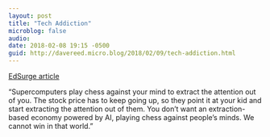 ```yaml
---
layout: post
title: "Tech Addiction"
microblog: false
audio: 
date: 2018-02-08 19:15 -0500
guid: http://davereed.micro.blog/2018/02/09/tech-addiction.html
---
```

[EdSurge article](https://www.edsurge.com/news/2018-02-07-former-google-design-ethicist-relying-on-big-tech-in-schools-is-a-race-to-the-bottom)

“Supercomputers play chess against your mind to extract the attention out of you. The stock price has to keep going up, so they point it at your kid and start extracting the attention out of them. You don’t want an extraction-based economy powered by AI, playing chess against people’s minds. We cannot win in that world.”
